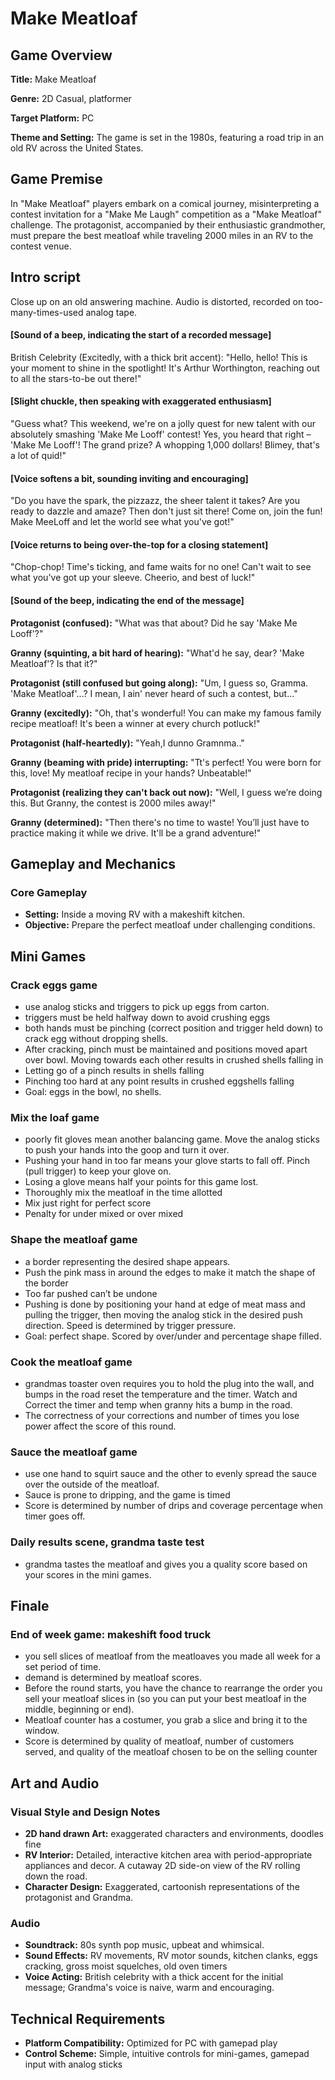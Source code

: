 # Make Meatloaf

## Game Overview

**Title:** Make Meatloaf

**Genre:** 2D Casual, platformer

**Target Platform:** PC 

**Theme and Setting:** The game is set in the 1980s, featuring a road trip in an old RV across the United States.

## Game Premise

In "Make Meatloaf" players embark on a comical journey, misinterpreting a contest invitation for a "Make Me Laugh" competition as a "Make Meatloaf" challenge. The protagonist, accompanied by their enthusiastic grandmother, must prepare the best meatloaf while traveling 2000 miles in an RV to the contest venue.

## Intro script
Close up on an old answering machine. Audio is distorted, recorded on too-many-times-used analog tape.

#### [Sound of a beep, indicating the start of a recorded message]

British Celebrity (Excitedly, with a thick brit accent): "Hello, hello! This is your moment to shine in the spotlight! It's Arthur Worthington, reaching out to all the stars-to-be out there!"

#### [Slight chuckle, then speaking with exaggerated enthusiasm]

"Guess what? This weekend, we're on a jolly quest for new talent with our absolutely smashing 'Make Me Looff' contest! Yes, you heard that right – 'Make Me Looff'! The grand prize? A whopping 1,000 dollars! Blimey, that's a lot of quid!"

#### [Voice softens a bit, sounding inviting and encouraging]

"Do you have the spark, the pizzazz, the sheer talent it takes? Are you ready to dazzle and amaze? Then don't just sit there! Come on, join the fun! Make MeeLoff and let the world see what you've got!"

#### [Voice returns to being over-the-top for a closing statement]

"Chop-chop! Time's ticking, and fame waits for no one! Can't wait to see what you've got up your sleeve. Cheerio, and best of luck!"

#### [Sound of the beep, indicating the end of the message]

**Protagonist (confused):** "What was that about? Did he say 'Make Me Looff'?"

**Granny (squinting, a bit hard of hearing):** "What'd he say, dear? 'Make Meatloaf'? Is that it?"

**Protagonist (still confused but going along):** "Um, I guess so, Gramma. 'Make Meatloaf'...? I mean, I ain' never heard of such a contest, but..."

**Granny (excitedly):** "Oh, that's wonderful! You can make my famous family recipe meatloaf! It's been a winner at every church potluck!"

**Protagonist (half-heartedly):** "Yeah,I dunno Gramnma.."

**Granny (beaming with pride) interrupting:** "Tt's perfect! You were born for this, love! My meatloaf recipe in your hands? Unbeatable!"

**Protagonist (realizing they can't back out now):** "Well, I guess we’re doing this. But Granny, the contest is 2000 miles away!"

**Granny (determined):** "Then there's no time to waste! You’ll just have to practice making it while we drive. It'll be a grand adventure!"

## Gameplay and Mechanics

### Core Gameplay

- **Setting:** Inside a moving RV with a makeshift kitchen.
- **Objective:** Prepare the perfect meatloaf under challenging conditions.

## Mini Games

### Crack eggs game
- use analog sticks and triggers to pick up eggs from carton. 
- triggers must be held halfway down to avoid crushing eggs
- both hands must be pinching (correct position and trigger held down) to crack egg without dropping shells. 
- After cracking, pinch must be maintained and positions moved apart over bowl. Moving towards each other results in crushed shells falling in
- Letting go of a pinch results in shells falling
- Pinching too hard at any point results in crushed eggshells falling
- Goal: eggs in the bowl, no shells. 

### Mix the loaf game
- poorly fit gloves mean another balancing game.  Move the analog sticks to push your hands into the goop and turn it over.
- Pushing your hand in too far means your glove starts to fall off. Pinch (pull trigger) to keep your glove on.
- Losing a glove means half your points for this game lost. 
- Thoroughly mix the meatloaf in the time allotted 
- Mix just right for perfect score 
- Penalty for under mixed or over mixed

### Shape the meatloaf game
- a border representing the desired shape appears. 
- Push the pink mass in around the edges to make it match the shape of the border
- Too far pushed can’t be undone
- Pushing is done by positioning your hand at edge of meat mass and pulling the trigger, then moving the analog stick in the desired push direction.  Speed is determined by trigger pressure.  
- Goal: perfect shape. Scored by over/under and percentage shape filled.  

### Cook the meatloaf game
- grandmas toaster oven requires you to hold the plug into the wall, and bumps in the road reset the temperature and the timer.  Watch and Correct the timer and temp when granny hits a bump in the road. 
- The correctness of your corrections and number of times you lose power affect the score of this round. 

### Sauce the meatloaf game
- use one hand to squirt sauce and the other to evenly spread the sauce over the outside of the meatloaf. 
- Sauce is prone to dripping, and the game is timed
- Score is determined by number of drips and coverage percentage when timer goes off. 

### Daily results scene, grandma taste test
- grandma tastes the meatloaf and gives you a quality score based on your scores in the mini games.  

## Finale

### End of week game: makeshift food truck
- you sell slices of meatloaf from the meatloaves you made all week for a set period of time.
- demand is determined by meatloaf scores.  
- Before the round starts, you have the chance to rearrange the order you sell your meatloaf slices in (so you can put your best meatloaf in the middle, beginning or end).
- Meatloaf counter has a costumer, you grab a slice and bring it to the window.  
- Score is determined by quality of meatloaf, number of customers served, and quality of the meatloaf chosen to be on the selling counter 

## Art and Audio

### Visual Style and Design Notes

- **2D hand drawn Art:** exaggerated characters and environments, doodles fine
- **RV Interior:** Detailed, interactive kitchen area with period-appropriate appliances and decor. A cutaway 2D side-on view of the RV rolling down the road. 
- **Character Design:** Exaggerated, cartoonish representations of the protagonist and Grandma.

### Audio

- **Soundtrack:** 80s synth pop music, upbeat and whimsical.
- **Sound Effects:** RV movements, RV motor sounds, kitchen clanks, eggs cracking, gross moist squelches, old oven timers
- **Voice Acting:** British celebrity with a thick accent for the initial message; Grandma's voice is naive, warm and encouraging.

## Technical Requirements

- **Platform Compatibility:** Optimized for PC with gamepad play
- **Control Scheme:** Simple, intuitive controls for mini-games, gamepad input with analog sticks



